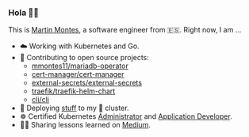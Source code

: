### Hola 👋🏻

This is [Martin Montes](https://mmontes11.github.io/), a software engineer from 🇪🇸. Right now, I am ...

- ☁️ Working with Kubernetes and Go.
- 🌱 Contributing to open source projects:
  - [mmontes11/mariadb-operator](https://github.com/mmontes11/mariadb-operator)
  - [cert-manager/cert-manager](https://github.com/cert-manager/cert-manager)
  - [external-secrets/external-secrets](https://github.com/external-secrets/external-secrets)
  - [traefik/traefik-helm-chart](https://github.com/traefik/traefik-helm-chart)
  - [cli/cli](https://github.com/cli/cli)
- 🚀 Deploying [stuff](https://github.com/mmontes11/k8s-infrastructure) to my 🍓 cluster.
- ☸️ Certified Kubernetes [Administrator](https://drive.google.com/file/d/17hfWEJOfYl1HOLmX5yRH4It0xbykv9Nz/view?usp=sharing) and [Application Developer](https://drive.google.com/file/d/1QPePQZHekaEWu-A4Hl-B1ZwM5Yedna_d/view?usp=sharing).
- ✍🏻 Sharing lessons learned on [Medium](https://medium.com/@mmontes11).

